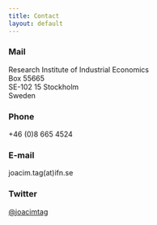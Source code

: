```yaml
---
title: Contact
layout: default
---
```


### Mail

Research Institute of Industrial Economics<br>
Box 55665<br>
SE-102 15 Stockholm<br> 
Sweden

### Phone

+46 (0)8 665 4524

### E-mail

joacim.tag(at)ifn.se

### Twitter

[@joacimtag](https://twitter.com/joacimtag)
